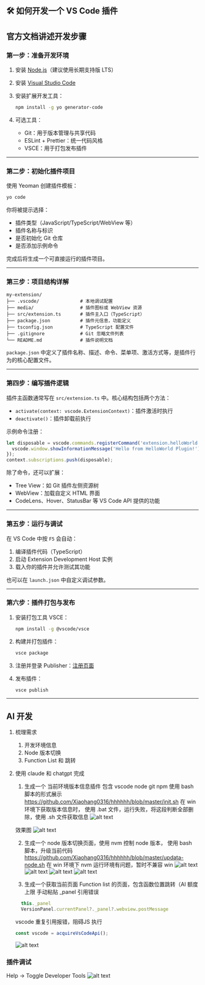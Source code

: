 <!-- # hhhhhh
版本信息
![alt text](image.png)

node版本切换
![alt text](image-1.png)
![alt text](image-3.png)

function List
![alt text](image-2.png) -->



## 🛠️ 如何开发一个 VS Code 插件 

## 官方文档讲述开发步骤

### 第一步：准备开发环境

1. 安装 [Node.js](https://nodejs.org/)（建议使用长期支持版 LTS）
2. 安装 [Visual Studio Code](https://code.visualstudio.com/)
3. 安装扩展开发工具：

   ```bash
   npm install -g yo generator-code
   ```
4. 可选工具：

   * Git：用于版本管理与共享代码
   * ESLint + Prettier：统一代码风格
   * VSCE：用于打包发布插件

---

### 第二步：初始化插件项目

使用 Yeoman 创建插件模板：

```bash
yo code
```

你将被提示选择：

* 插件类型（JavaScript/TypeScript/WebView 等）
* 插件名称与标识
* 是否初始化 Git 仓库
* 是否添加示例命令

完成后将生成一个可直接运行的插件项目。

---

### 第三步：项目结构详解

```plaintext
my-extension/
├── .vscode/               # 本地调试配置
├── media/                 # 插件图标或 WebView 资源
├── src/extension.ts       # 插件主入口（TypeScript）
├── package.json           # 插件元信息，功能定义
├── tsconfig.json          # TypeScript 配置文件
├── .gitignore             # Git 忽略文件列表
└── README.md              # 插件说明文档
```

`package.json` 中定义了插件名称、描述、命令、菜单项、激活方式等，是插件行为的核心配置文件。

---

### 第四步：编写插件逻辑

插件主函数通常写在 `src/extension.ts` 中。核心结构包括两个方法：

* `activate(context: vscode.ExtensionContext)`：插件激活时执行
* `deactivate()`：插件卸载前执行

示例命令注册：

```ts
let disposable = vscode.commands.registerCommand('extension.helloWorld', () => {
  vscode.window.showInformationMessage('Hello from HelloWorld Plugin!');
});
context.subscriptions.push(disposable);
```

除了命令，还可以扩展：

* Tree View：如 Git 插件左侧资源树
* WebView：加载自定义 HTML 界面
* CodeLens、Hover、StatusBar 等 VS Code API 提供的功能

---

### 第五步：运行与调试

在 VS Code 中按 `F5` 会自动：

1. 编译插件代码（TypeScript）
2. 启动 Extension Development Host 实例
3. 载入你的插件并允许测试其功能

也可以在 `launch.json` 中自定义调试参数。

---

### 第六步：插件打包与发布

1. 安装打包工具 VSCE：

   ```bash
   npm install -g @vscode/vsce
   ```
2. 构建并打包插件：

   ```bash
   vsce package
   ```
3. 注册并登录 Publisher：[注册页面](https://marketplace.visualstudio.com/manage)
4. 发布插件：

   ```bash
   vsce publish
   ```


---

## AI 开发

1. 梳理需求
   1. 开发环境信息
   2. Node 版本切换
   3. Function List 和 跳转
2. 使用 claude 和 chatgpt 完成
   1. 生成一个 当前环境版本信息插件 包含 vscode node git npm 使用 bash 脚本的形式展示 
      https://github.com/Xiaohang0316/hhhhhh/blob/master/init.sh
   在 win 环境下获取版本信息时， 使用 .bat 文件，运行失败，将这段判断全部删除，使用 .sh 文件获取信息
   ![alt text](image-4.png)
   
   效果图
   ![alt text](image.png)

   2. 生成一个 node 版本切换页面，使用 nvm 控制 node 版本， 使用 bash 脚本，升级当前代码
      https://github.com/Xiaohang0316/hhhhhh/blob/master/updata-node.sh
    在 win 环境下 nvm 运行环境有问题，暂时不兼容 win
    ![alt text](image-7.png)
    ![alt text](image-1.png)
    ![alt text](image-5.png)
    ![alt text](image-3.png)



   3. 生成一个获取当前页面 Function list 的页面，包含函数位置跳转（AI 额度上限 手动粘贴
    _panel 引用错误
    ```ts
      this._panel
      VersionPanel.currentPanel?._panel?.webview.postMessage
    ```
    vscode 重复引用报错，阻碍JS 执行
    ```ts
    const vscode = acquireVsCodeApi();
    ```
    ![alt text](image-2.png)


### 插件调试
Help -> Toggle Developer Tools 
![alt text](image-6.png)




